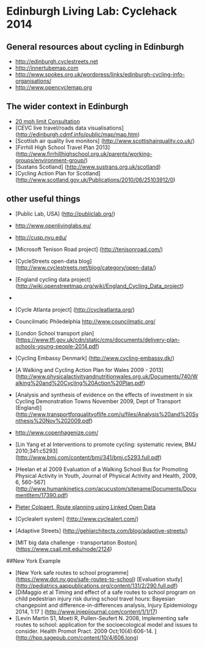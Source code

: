 # Edinburgh Living Lab: Cyclehack 2014

## General resources about cycling in Edinburgh

* http://edinburgh.cyclestreets.net
* http://innertubemap.com
* http://www.spokes.org.uk/wordpress/links/edinburgh-cycling-info-organisations/
* http://www.opencyclemap.org

## The wider context in Edinburgh

* [20 mph limit Consultation](http://www.edinburgh.gov.uk/info/20089/roads_and_pavements/1024/20mph_consultation)
* [CEVC live travel/roads data visualisations] (http://edinburgh.cdmf.info/public/map/map.htm)
* [Scottish air quality live monitors] (http://www.scottishairquality.co.uk/)
* [Firrhill High School Travel Plan 2013] (http://www.firrhillhighschool.org.uk/parents/working-groups/environment-group/)
* [Sustans Scotland] (http://www.sustrans.org.uk/scotland)
* [Cycling Action Plan for Scotland] (http://www.scotland.gov.uk/Publications/2010/06/25103912/0)

## other useful things

* [Public Lab, USA] (http://publiclab.org/)
* http://www.openlivinglabs.eu/
* http://cusp.nyu.edu/

* [Microsoft Tenison Road project] (http://tenisonroad.com/)
* [CycleStreets open-data blog] (http://www.cyclestreets.net/blog/category/open-data/)
* [England cycling data project] (http://wiki.openstreetmap.org/wiki/England_Cycling_Data_project)
* 
* [Cycle Atlanta project] (http://cycleatlanta.org/)
* Councilmatic Philedelphia http://www.councilmatic.org/
* [London School transport plan] (https://www.tfl.gov.uk/cdn/static/cms/documents/delivery-plan-schools-young-people-2014.pdf)
* [Cycling Embassy Denmark] (http://www.cycling-embassy.dk/)
* [A Walking and Cycling Action Plan for Wales 2009 - 2013] (http://www.physicalactivityandnutritionwales.org.uk/Documents/740/Walking%20and%20Cycling%20Action%20Plan.pdf)


* [Analysis and synthesis of evidence on the effects  of investment in six Cycling Demonstration Towns November 2009, Dept of Transport (England)] (http://www.transportforqualityoflife.com/u/files/Analysis%20and%20Synthesis%20Nov%202009.pdf)
* http://www.copenhagenize.com/
* [Lin Yang et al Interventions to promote cycling: systematic review, BMJ 2010;341:c5293] (http://www.bmj.com/content/bmj/341/bmj.c5293.full.pdf)
* [Heelan et al 2009 Evaluation of a Walking School Bus for Promoting Physical Activity in Youth, Journal of Physical Activity and Health, 2009, 6, 560-567] (http://www.humankinetics.com/acucustom/sitename/Documents/DocumentItem/17390.pdf)

* [Pieter Colpaert, Route planning using Linked Open Data](http://2014.eswc-conferences.org/sites/default/files/phdpaper_15.pdf)
* [Cyclealert system] (http://www.cyclealert.com/)
* [Adaptive Streets] (http://gehlarchitects.com/blog/adaptive-streets/)
* [MIT big data challenge - transportation Boston] (https://www.csail.mit.edu/node/2124)

##New York Example
* [New York safe routes to school programme] (https://www.dot.ny.gov/safe-routes-to-school)  [Evaluation study] (http://pediatrics.aappublications.org/content/131/2/290.full.pdf)
* [DiMaggio et al Timing and effect of a safe routes to school program on child pedestrian injury risk during school travel hours: Bayesian changepoint and difference-in-differences analysis, Injury Epidemiology 2014, 1:17 ] (http://www.injepijournal.com/content/1/1/17)
* [Levin Martin S1, Moeti R, Pullen-Seufert N. 2008, 
Implementing safe routes to school: application for the socioecological model and issues to consider. Health Promot Pract. 2009 Oct;10(4):606-14. ] (http://hpp.sagepub.com/content/10/4/606.long)
